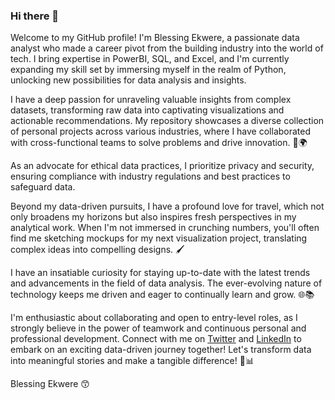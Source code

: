 ### Hi there 👋

Welcome to my GitHub profile! I'm Blessing Ekwere, a passionate data analyst who made a career pivot from the building industry into the world of tech. I bring expertise in PowerBI, SQL, and Excel, and I'm currently expanding my skill set by immersing myself in the realm of Python, unlocking new possibilities for data analysis and insights. 

I have a deep passion for unraveling valuable insights from complex datasets, transforming raw data into captivating visualizations and actionable recommendations. My repository showcases a diverse collection of personal projects across various industries, where I have collaborated with cross-functional teams to solve problems and drive innovation. 💪🌍

As an advocate for ethical data practices, I prioritize privacy and security, ensuring compliance with industry regulations and best practices to safeguard data. 

Beyond my data-driven pursuits, I have a profound love for travel, which not only broadens my horizons but also inspires fresh perspectives in my analytical work. When I'm not immersed in crunching numbers, you'll often find me sketching mockups for my next visualization project, translating complex ideas into compelling designs. 🖌️

I have an insatiable curiosity for staying up-to-date with the latest trends and advancements in the field of data analysis. The ever-evolving nature of technology keeps me driven and eager to continually learn and grow. 🌐📚

I'm enthusiastic about collaborating and open to entry-level roles, as I strongly believe in the power of teamwork and continuous personal and professional development. Connect with me on [Twitter](https://twitter.com/Eddie_Gregs?t=dF3996shVxvPJTePTtxDdw&s=09) and [LinkedIn](https://www.linkedin.com/in/blessing-ekwere-857326216) to embark on an exciting data-driven journey together! Let's transform data into meaningful stories and make a tangible difference! 🚀📊

Blessing Ekwere 😙


